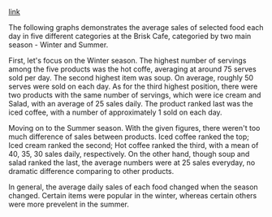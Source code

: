 [link](https://www.ielts-writing.info/EXAM/academic_writing_samples_task_1/1195/)

The following graphs demonstrates the average sales of selected food each day in five different categories at the Brisk Cafe, categoried by two main season - Winter and Summer.

First, let's focus on the Winter season. The highest number of servings among the five products was the hot coffe, averaging at around 75 serves sold per day. The second highest item was soup. On average, roughly 50 serves were sold on each day. As for the third highest position, there were two products with the same number of servings, which were ice cream and Salad, with an average of 25 sales daily. The product ranked last was the iced coffee, with a number of approximately 1 sold on each day.

Moving on to the Summer season. With the given figures, there weren't too much difference of sales between products. Iced coffee ranked the top; Iced cream ranked the second; Hot coffee ranked the third, with a mean of 40, 35, 30 sales daily, respectively. On the other hand, though soup and salad ranked the last, the average numbers were at 25 sales everyday, no dramatic difference comparing to other products.

In general, the average daily sales of each food changed when the season changed. Certain items were popular in the winter, whereas certain others were more prevelent in the summer.